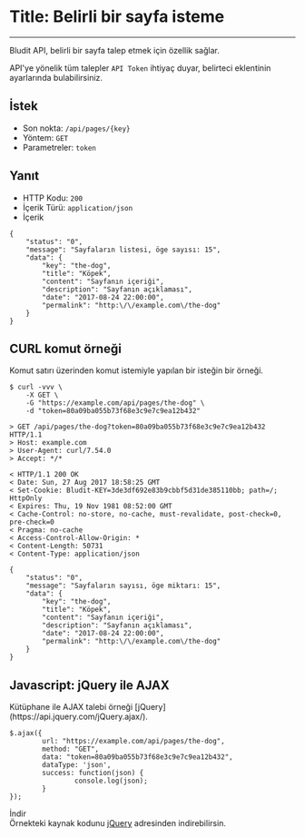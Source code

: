 # Title: Belirli bir sayfa isteme
<!-- Position: 3 -->
---
Bludit API, belirli bir sayfa talep etmek için özellik sağlar.

API'ye yönelik tüm talepler `API Token` ihtiyaç duyar, belirteci eklentinin ayarlarında bulabilirsiniz.

<h2 id="request">İstek</h2>

- Son nokta: `/api/pages/{key}`
- Yöntem: `GET`
- Parametreler: `token`

<h2 id="response">Yanıt</h2>

- HTTP Kodu: `200`
- İçerik Türü: `application/json`
- İçerik

```
{
	"status": "0",
	"message": "Sayfaların listesi, öge sayısı: 15",
	"data": {
		"key": "the-dog",
		"title": "Köpek",
		"content": "Sayfanın içeriği",
		"description": "Sayfanın açıklaması",
		"date": "2017-08-24 22:00:00",
		"permalink": "http:\/\/example.com\/the-dog"
	}
}
```

<h2 id="curl-example">CURL komut örneği</h2>
Komut satırı üzerinden komut istemiyle yapılan bir isteğin bir örneği.

```
$ curl -vvv \
	-X GET \
	-G "https://example.com/api/pages/the-dog" \
	-d "token=80a09ba055b73f68e3c9e7c9ea12b432"

> GET /api/pages/the-dog?token=80a09ba055b73f68e3c9e7c9ea12b432 HTTP/1.1
> Host: example.com
> User-Agent: curl/7.54.0
> Accept: */*

< HTTP/1.1 200 OK
< Date: Sun, 27 Aug 2017 18:58:25 GMT
< Set-Cookie: Bludit-KEY=3de3df692e83b9cbbf5d31de385110bb; path=/; HttpOnly
< Expires: Thu, 19 Nov 1981 08:52:00 GMT
< Cache-Control: no-store, no-cache, must-revalidate, post-check=0, pre-check=0
< Pragma: no-cache
< Access-Control-Allow-Origin: *
< Content-Length: 50731
< Content-Type: application/json

{
	"status": "0",
	"message": "Sayfaların sayısı, öge miktarı: 15",
	"data": {
		"key": "the-dog",
		"title": "Köpek",
		"content": "Sayfanın içeriği",
		"description": "Sayfanın açıklaması",
		"date": "2017-08-24 22:00:00",
		"permalink": "http:\/\/example.com\/the-dog"
	}
}
```

<h2 id="ajax-example">Javascript: jQuery ile AJAX</h2>
Kütüphane ile AJAX talebi örneği [jQuery](https://api.jquery.com/jQuery.ajax/).

```
$.ajax({
        url: "https://example.com/api/pages/the-dog",
        method: "GET",
        data: "token=80a09ba055b73f68e3c9e7c9ea12b432",
        dataType: 'json',
        success: function(json) {
                console.log(json);
        }
});
```

<div class="note">
<div class="title">İndir</div>
Örnekteki kaynak kodunu <a href="https://github.com/bludit/examples/tree/master/api/ajax-request-a-particular-page">jQuery</a> adresinden indirebilirsin.
</div>
